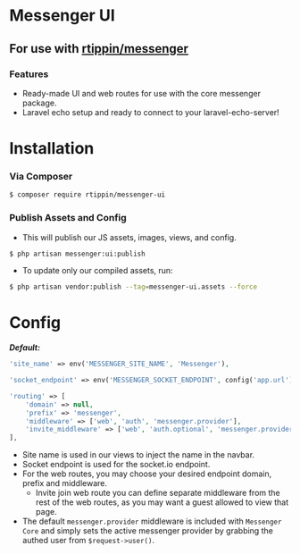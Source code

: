 # Messenger UI

## For use with [rtippin/messenger][link-messenger]

### Features
- Ready-made UI and web routes for use with the core messenger package.
- Laravel echo setup and ready to connect to your laravel-echo-server!

# Installation

### Via Composer

``` bash
$ composer require rtippin/messenger-ui
```

### Publish Assets and Config
- This will publish our JS assets, images, views, and config.
```bash
$ php artisan messenger:ui:publish
```
- To update only our compiled assets, run:
```bash
$ php artisan vendor:publish --tag=messenger-ui.assets --force
```

# Config

***Default:***

```php
'site_name' => env('MESSENGER_SITE_NAME', 'Messenger'),

'socket_endpoint' => env('MESSENGER_SOCKET_ENDPOINT', config('app.url')),

'routing' => [
    'domain' => null,
    'prefix' => 'messenger',
    'middleware' => ['web', 'auth', 'messenger.provider'],
    'invite_middleware' => ['web', 'auth.optional', 'messenger.provider'],
],
```
- Site name is used in our views to inject the name in the navbar.
- Socket endpoint is used for the socket.io endpoint.
- For the web routes, you may choose your desired endpoint domain, prefix and middleware.
  - Invite join web route you can define separate middleware from the rest of the web routes, as you may want a guest allowed to view that page.
- The default `messenger.provider` middleware is included with `Messenger Core` and simply sets the active messenger provider by grabbing the authed user from `$request->user()`.


[link-messenger]: https://github.com/RTippin/messenger